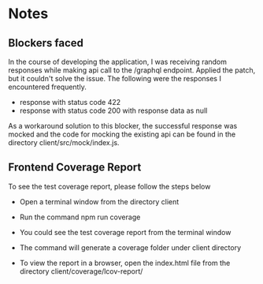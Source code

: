 # Notes

## Blockers faced

In the course of developing the application, I was receiving random responses while making api call to the /graphql endpoint. Applied the patch, but it couldn't solve the issue. The following were the responses I encountered frequently.

- response with status code 422
- response with status code 200 with response data as null

As a workaround solution to this blocker, the successful response was mocked and the code for mocking the existing api can be found in the directory client/src/mock/index.js.

## Frontend Coverage Report

To see the test coverage report, please follow the steps below

- Open a terminal window from the directory client

- Run the command npm run coverage

- You could see the test coverage report from the terminal window

- The command will generate a coverage folder under client directory

- To view the report in a browser, open the index.html file from the directory client/coverage/lcov-report/
